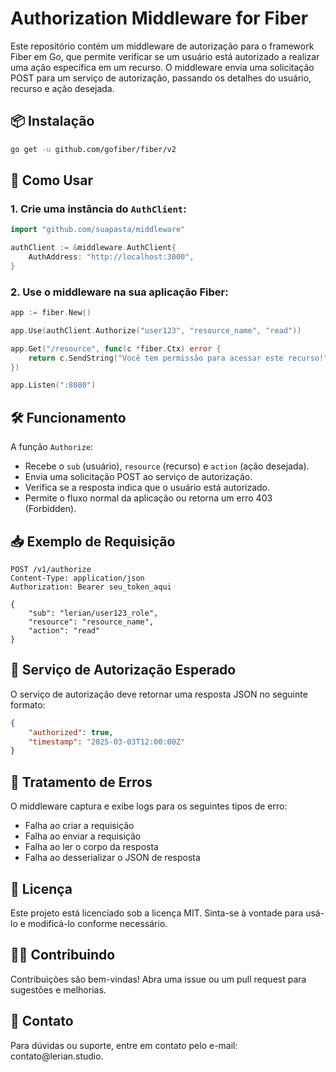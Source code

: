 # Authorization Middleware for Fiber

Este repositório contém um middleware de autorização para o framework Fiber em Go, que permite verificar se um usuário está autorizado a realizar uma ação específica em um recurso. O middleware envia uma solicitação POST para um serviço de autorização, passando os detalhes do usuário, recurso e ação desejada.

## 📦 Instalação

```bash
go get -u github.com/gofiber/fiber/v2
```

## 🚀 Como Usar

### 1. Crie uma instância do `AuthClient`:

```go
import "github.com/suapasta/middleware"

authClient := &middleware.AuthClient{
    AuthAddress: "http://localhost:3000",
}
```

### 2. Use o middleware na sua aplicação Fiber:

```go
app := fiber.New()

app.Use(authClient.Authorize("user123", "resource_name", "read"))

app.Get("/resource", func(c *fiber.Ctx) error {
    return c.SendString("Você tem permissão para acessar este recurso!")
})

app.Listen(":8080")
```

## 🛠️ Funcionamento

A função `Authorize`:

- Recebe o `sub` (usuário), `resource` (recurso) e `action` (ação desejada).
- Envia uma solicitação POST ao serviço de autorização.
- Verifica se a resposta indica que o usuário está autorizado.
- Permite o fluxo normal da aplicação ou retorna um erro 403 (Forbidden).

## 📥 Exemplo de Requisição

```http
POST /v1/authorize
Content-Type: application/json
Authorization: Bearer seu_token_aqui

{
    "sub": "lerian/user123_role",
    "resource": "resource_name",
    "action": "read"
}
```

## 📡 Serviço de Autorização Esperado

O serviço de autorização deve retornar uma resposta JSON no seguinte formato:

```json
{
    "authorized": true,
    "timestamp": "2025-03-03T12:00:00Z"
}
```

## 🚧 Tratamento de Erros

O middleware captura e exibe logs para os seguintes tipos de erro:

- Falha ao criar a requisição
- Falha ao enviar a requisição
- Falha ao ler o corpo da resposta
- Falha ao desserializar o JSON de resposta

## 📄 Licença

Este projeto está licenciado sob a licença MIT. Sinta-se à vontade para usá-lo e modificá-lo conforme necessário.

## 🧑‍💻 Contribuindo

Contribuições são bem-vindas! Abra uma issue ou um pull request para sugestões e melhorias.

## 📧 Contato

Para dúvidas ou suporte, entre em contato pelo e-mail: contato\@lerian.studio.

